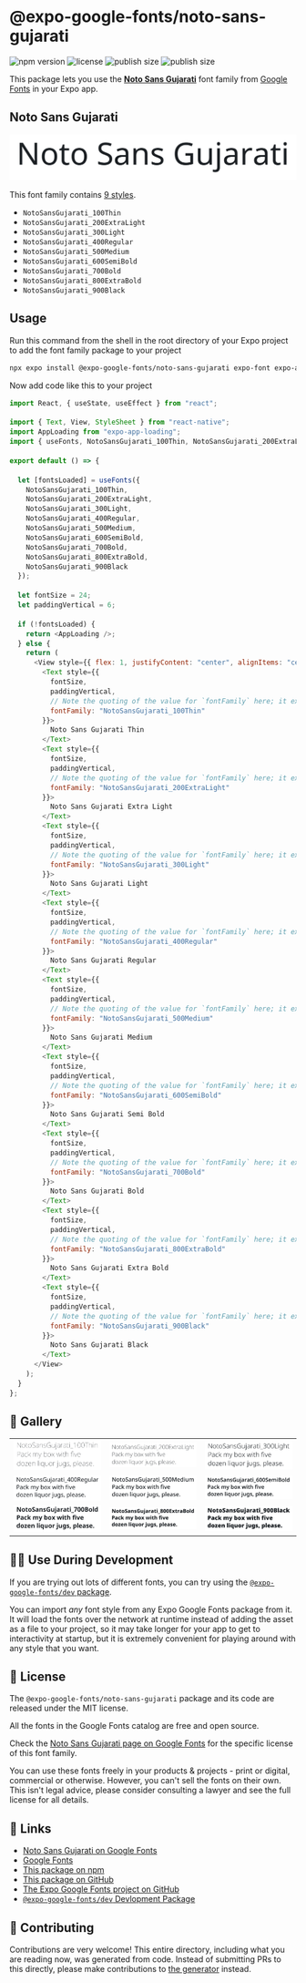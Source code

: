 # @expo-google-fonts/noto-sans-gujarati

![npm version](https://flat.badgen.net/npm/v/@expo-google-fonts/noto-sans-gujarati)
![license](https://flat.badgen.net/github/license/expo/google-fonts)
![publish size](https://flat.badgen.net/packagephobia/install/@expo-google-fonts/noto-sans-gujarati)
![publish size](https://flat.badgen.net/packagephobia/publish/@expo-google-fonts/noto-sans-gujarati)

This package lets you use the [**Noto Sans Gujarati**](https://fonts.google.com/specimen/Noto+Sans+Gujarati) font family from [Google Fonts](https://fonts.google.com/) in your Expo app.

## Noto Sans Gujarati

![Noto Sans Gujarati](./font-family.png)

This font family contains [9 styles](#-gallery).

- `NotoSansGujarati_100Thin`
- `NotoSansGujarati_200ExtraLight`
- `NotoSansGujarati_300Light`
- `NotoSansGujarati_400Regular`
- `NotoSansGujarati_500Medium`
- `NotoSansGujarati_600SemiBold`
- `NotoSansGujarati_700Bold`
- `NotoSansGujarati_800ExtraBold`
- `NotoSansGujarati_900Black`

## Usage

Run this command from the shell in the root directory of your Expo project to add the font family package to your project

```sh
npx expo install @expo-google-fonts/noto-sans-gujarati expo-font expo-app-loading
```

Now add code like this to your project

```js
import React, { useState, useEffect } from "react";

import { Text, View, StyleSheet } from "react-native";
import AppLoading from "expo-app-loading";
import { useFonts, NotoSansGujarati_100Thin, NotoSansGujarati_200ExtraLight, NotoSansGujarati_300Light, NotoSansGujarati_400Regular, NotoSansGujarati_500Medium, NotoSansGujarati_600SemiBold, NotoSansGujarati_700Bold, NotoSansGujarati_800ExtraBold, NotoSansGujarati_900Black } from '@expo-google-fonts/noto-sans-gujarati';

export default () => {

  let [fontsLoaded] = useFonts({
    NotoSansGujarati_100Thin, 
    NotoSansGujarati_200ExtraLight, 
    NotoSansGujarati_300Light, 
    NotoSansGujarati_400Regular, 
    NotoSansGujarati_500Medium, 
    NotoSansGujarati_600SemiBold, 
    NotoSansGujarati_700Bold, 
    NotoSansGujarati_800ExtraBold, 
    NotoSansGujarati_900Black
  });

  let fontSize = 24;
  let paddingVertical = 6;

  if (!fontsLoaded) {
    return <AppLoading />;
  } else {
    return (
      <View style={{ flex: 1, justifyContent: "center", alignItems: "center" }}>
        <Text style={{
          fontSize,
          paddingVertical,
          // Note the quoting of the value for `fontFamily` here; it expects a string!
          fontFamily: "NotoSansGujarati_100Thin"
        }}>
          Noto Sans Gujarati Thin
        </Text>
        <Text style={{
          fontSize,
          paddingVertical,
          // Note the quoting of the value for `fontFamily` here; it expects a string!
          fontFamily: "NotoSansGujarati_200ExtraLight"
        }}>
          Noto Sans Gujarati Extra Light
        </Text>
        <Text style={{
          fontSize,
          paddingVertical,
          // Note the quoting of the value for `fontFamily` here; it expects a string!
          fontFamily: "NotoSansGujarati_300Light"
        }}>
          Noto Sans Gujarati Light
        </Text>
        <Text style={{
          fontSize,
          paddingVertical,
          // Note the quoting of the value for `fontFamily` here; it expects a string!
          fontFamily: "NotoSansGujarati_400Regular"
        }}>
          Noto Sans Gujarati Regular
        </Text>
        <Text style={{
          fontSize,
          paddingVertical,
          // Note the quoting of the value for `fontFamily` here; it expects a string!
          fontFamily: "NotoSansGujarati_500Medium"
        }}>
          Noto Sans Gujarati Medium
        </Text>
        <Text style={{
          fontSize,
          paddingVertical,
          // Note the quoting of the value for `fontFamily` here; it expects a string!
          fontFamily: "NotoSansGujarati_600SemiBold"
        }}>
          Noto Sans Gujarati Semi Bold
        </Text>
        <Text style={{
          fontSize,
          paddingVertical,
          // Note the quoting of the value for `fontFamily` here; it expects a string!
          fontFamily: "NotoSansGujarati_700Bold"
        }}>
          Noto Sans Gujarati Bold
        </Text>
        <Text style={{
          fontSize,
          paddingVertical,
          // Note the quoting of the value for `fontFamily` here; it expects a string!
          fontFamily: "NotoSansGujarati_800ExtraBold"
        }}>
          Noto Sans Gujarati Extra Bold
        </Text>
        <Text style={{
          fontSize,
          paddingVertical,
          // Note the quoting of the value for `fontFamily` here; it expects a string!
          fontFamily: "NotoSansGujarati_900Black"
        }}>
          Noto Sans Gujarati Black
        </Text>
      </View>
    );
  }
};
```

## 🔡 Gallery


||||
|-|-|-|
|![NotoSansGujarati_100Thin](./NotoSansGujarati_100Thin.ttf.png)|![NotoSansGujarati_200ExtraLight](./NotoSansGujarati_200ExtraLight.ttf.png)|![NotoSansGujarati_300Light](./NotoSansGujarati_300Light.ttf.png)||
|![NotoSansGujarati_400Regular](./NotoSansGujarati_400Regular.ttf.png)|![NotoSansGujarati_500Medium](./NotoSansGujarati_500Medium.ttf.png)|![NotoSansGujarati_600SemiBold](./NotoSansGujarati_600SemiBold.ttf.png)||
|![NotoSansGujarati_700Bold](./NotoSansGujarati_700Bold.ttf.png)|![NotoSansGujarati_800ExtraBold](./NotoSansGujarati_800ExtraBold.ttf.png)|![NotoSansGujarati_900Black](./NotoSansGujarati_900Black.ttf.png)||


## 👩‍💻 Use During Development

If you are trying out lots of different fonts, you can try using the [`@expo-google-fonts/dev` package](https://github.com/expo/google-fonts/tree/master/font-packages/dev#readme).

You can import _any_ font style from any Expo Google Fonts package from it. It will load the fonts over the network at runtime instead of adding the asset as a file to your project, so it may take longer for your app to get to interactivity at startup, but it is extremely convenient for playing around with any style that you want.


## 📖 License

The `@expo-google-fonts/noto-sans-gujarati` package and its code are released under the MIT license.

All the fonts in the Google Fonts catalog are free and open source.

Check the [Noto Sans Gujarati page on Google Fonts](https://fonts.google.com/specimen/Noto+Sans+Gujarati) for the specific license of this font family.

You can use these fonts freely in your products & projects - print or digital, commercial or otherwise. However, you can't sell the fonts on their own. This isn't legal advice, please consider consulting a lawyer and see the full license for all details.

## 🔗 Links

- [Noto Sans Gujarati on Google Fonts](https://fonts.google.com/specimen/Noto+Sans+Gujarati)
- [Google Fonts](https://fonts.google.com/)
- [This package on npm](https://www.npmjs.com/package/@expo-google-fonts/noto-sans-gujarati)
- [This package on GitHub](https://github.com/expo/google-fonts/tree/master/font-packages/noto-sans-gujarati)
- [The Expo Google Fonts project on GitHub](https://github.com/expo/google-fonts)
- [`@expo-google-fonts/dev` Devlopment Package](https://github.com/expo/google-fonts/tree/master/font-packages/dev)

## 🤝 Contributing

Contributions are very welcome! This entire directory, including what you are reading now, was generated from code. Instead of submitting PRs to this directly, please make contributions to [the generator](https://github.com/expo/google-fonts/tree/master/packages/generator) instead.
